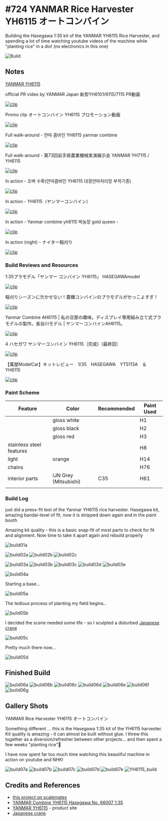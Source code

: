# #724 YANMAR Rice Harvester YH6115 オートコンバイン

Building the Hasegawa 1:35 kit of the YANMAR YH6115 Rice Harvester, and spending a lot of time watching youtube videos of the machine while "planting rice" in a dio!
(no electronics in this one)

![Build](./assets/YH6115_build.jpg?raw=true)

## Notes

[YANMAR YH6115](https://www.yanmar.com/jp/agri/products/harvest/combine/yh6101_yh6115_yh7115/)

official PR video by YANMAR Japan 新型YH6101/6115/7115 PR動画

[![clip](https://img.youtube.com/vi/0-y5X_XC1vA/0.jpg)](https://www.youtube.com/watch?v=0-y5X_XC1vA)

Promo clip オートコンバイン YH6115 プロモーション動画

[![clip](https://img.youtube.com/vi/HsKYBXT8o4I/0.jpg)](https://www.youtube.com/watch?v=HsKYBXT8o4I)

Full walk-around - 얀마 콤바인 YH6115 yanmar combine

[![clip](https://img.youtube.com/vi/rL3L_s4vjcc/0.jpg)](https://www.youtube.com/watch?v=rL3L_s4vjcc)

Full walk-around - 第73回岩手県農業機械実演展示会 YANMAR YH7115 / YH6115

[![clip](https://img.youtube.com/vi/kz67zhh3itQ/0.jpg)](https://www.youtube.com/watch?v=kz67zhh3itQ)

In action - 조벼 수확(얀마콤바인 YH6115 대경얀마처리망 부착기종)

[![clip](https://img.youtube.com/vi/afjr7So72HY/0.jpg)](https://www.youtube.com/watch?v=afjr7So72HY)

In action - YH6115（ヤンマーコンバイン）

[![clip](https://img.youtube.com/vi/PtVQTHmUnb8/0.jpg)](https://www.youtube.com/watch?v=PtVQTHmUnb8)

In action - Yanmar combine yh6115 박농장 gold queen -

[![clip](https://img.youtube.com/vi/V8DnhuEGtAc/0.jpg)](https://www.youtube.com/watch?v=V8DnhuEGtAc)

In action (night) - ナイター稲刈り

[![clip](https://img.youtube.com/vi/O84aJkzHAKs/0.jpg)](https://www.youtube.com/watch?v=O84aJkzHAKs)

### Build Reviews and Resources

1:35プラモデル「ヤンマー コンバイン YH6115」 HASEGAWAmodel

[![clip](https://img.youtube.com/vi/27Qj6RQwDss/0.jpg)](https://www.youtube.com/watch?v=27Qj6RQwDss)

稲刈りシーズンに欠かせない！農機コンバインのプラモデルがかっこよすぎ！

[![clip](https://img.youtube.com/vi/zXiffK-Nykg/0.jpg)](https://www.youtube.com/watch?v=zXiffK-Nykg)

Yanmar Combine AH6115 | 私の旦那の趣味。ディスプレイ専用組み立て式プラモデルの製作。長谷川モデル | ヤンマーコンバインAH6115。

[![clip](https://img.youtube.com/vi/svoktRAxF4c/0.jpg)](https://www.youtube.com/watch?v=svoktRAxF4c)

4 ハセガワ ヤンマーコンバイン YH6115｛完成}（最終回）

[![clip](https://img.youtube.com/vi/oJipPUPjfPk/0.jpg)](https://www.youtube.com/watch?v=oJipPUPjfPk)

【萬屋ModelCar】キットレビュー　1/35　HASEGAWA　YT5113A　＆　YH6115

[![clip](https://img.youtube.com/vi/EYzv2iuOSEA/0.jpg)](https://www.youtube.com/watch?v=EYzv2iuOSEA)

### Paint Scheme

| Feature                  | Color                 | Recommended | Paint Used |
|--------------------------|-----------------------|-------------|------------|
|                          | gloss white           |             | H1         |
|                          | gloss black           |             | H2         |
|                          | gloss red             |             | H3         |
| stainless steel features |                       |             | H8         |
| light                    | orange                |             | H14        |
| chains                   |                       |             | H76        |
| interior parts           | IJN Grey (Mitsubishi) | C35         | H61        |
|                          |                       |             |            |

### Build Log

just did a press-fit test of the Yanmar YH6115 rice harvester. Hasegawa kit, amazing bandai-level of fit, now it is stripped down again and in the paint booth

Amazing kit quality - this is a basic snap-fit of most parts to check for fit and alignment.
Now time to take it apart again and rebuild properly

![build01a](./assets/build01a.jpg?raw=true)

![build02a](./assets/build02a.jpg?raw=true)
![build02b](./assets/build02b.jpg?raw=true)
![build02c](./assets/build02c.jpg?raw=true)

![build03a](./assets/build03a.jpg?raw=true)
![build03b](./assets/build03b.jpg?raw=true)
![build03c](./assets/build03c.jpg?raw=true)
![build03d](./assets/build03d.jpg?raw=true)
![build03e](./assets/build03e.jpg?raw=true)

![build04a](./assets/build04a.jpg?raw=true)

Starting a base...

![build05a](./assets/build05a.jpg?raw=true)

The tedious process of planting my field begins..

![build05b](./assets/build05b.jpg?raw=true)

I decided the scene needed some life - so I sculpted a disturbed [Japanese crane](https://en.wikipedia.org/wiki/Red-crowned_crane)

![build05c](./assets/build05c.jpg?raw=true)

Pretty much there now...

![build05d](./assets/build05d.jpg?raw=true)

## Finished Build

![build06a](./assets/build06a.jpg?raw=true)
![build06b](./assets/build06b.jpg?raw=true)
![build06c](./assets/build06c.jpg?raw=true)
![build06d](./assets/build06d.jpg?raw=true)
![build06e](./assets/build06e.jpg?raw=true)
![build06f](./assets/build06f.jpg?raw=true)
![build06g](./assets/build06g.jpg?raw=true)

## Gallery Shots

YANMAR Rice Harvester YH6115 オートコンバイン

Something different ... this is the Hasegawa 1:35 kit of the YH6115 harvester.
Kit quality is amazing - it can almost be built without glue. I threw this together as a diversion/refresher between other projects... and then spent a few weeks "planting rice"🤣

I have now spent far too much time watching this beautiful machine in action on youtube and NHK!

![build07a](./assets/build07a.jpg?raw=true)
![build07b](./assets/build07b.jpg?raw=true)
![build07c](./assets/build07c.jpg?raw=true)
![build07d](./assets/build07d.jpg?raw=true)
![build07e](./assets/build07e.jpg?raw=true)
![YH6115_build](./assets/YH6115_build.jpg?raw=true)

## Credits and References

* [this project on scalemates](https://www.scalemates.com/profiles/mate.php?id=74137&p=projects&project=140229)
* [YANMAR Combine YH6115 Hasegawa No. 66007 1:35](https://www.scalemates.com/kits/hasegawa-66007-yanmar-combine-yh6115--1212562)
* [YANMAR YH6115](https://www.yanmar.com/jp/agri/products/harvest/combine/yh6101_yh6115_yh7115/) - product site
* [Japanese crane](https://en.wikipedia.org/wiki/Red-crowned_crane)

